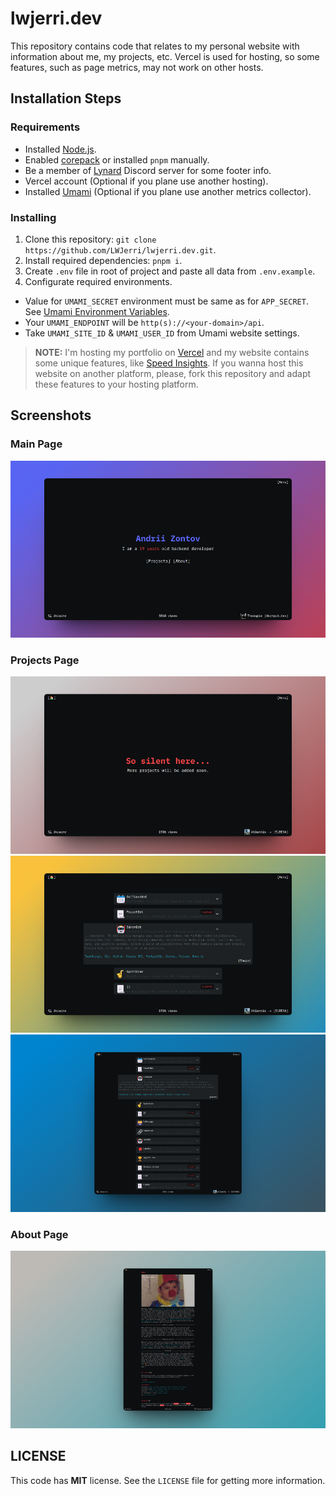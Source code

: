 # lwjerri.dev

This repository contains code that relates to my personal website with information about me, my projects, etc. Vercel is used for hosting, so some features, such as page metrics, may not work on other hosts.

## Installation Steps

### Requirements

- Installed [Node.js](https://nodejs.org).
- Enabled [corepack](https://nodejs.org/api/corepack.html) or installed `pnpm` manually.
- Be a member of [Lynard](https://github.com/phineas/lanyard) Discord server for some footer info.
- Vercel account (Optional if you plane use another hosting).
- Installed [Umami](https://umami.is) (Optional if you plane use another metrics collector).

### Installing

1. Clone this repository: `git clone https://github.com/LWJerri/lwjerri.dev.git`.
2. Install required dependencies: `pnpm i`.
3. Create `.env` file in root of project and paste all data from `.env.example`.
4. Configurate required environments.

- Value for `UMAMI_SECRET` environment must be same as for `APP_SECRET`. See [Umami Environment Variables](https://umami.is/docs/api/api-client#environment-variables).
- Your `UMAMI_ENDPOINT` will be `http(s)://<your-domain>/api`.
- Take `UMAMI_SITE_ID` & `UMAMI_USER_ID` from Umami website settings.

> **NOTE:** I'm hosting my portfolio on [Vercel](https://vercel.com) and my website contains some unique features, like [Speed Insights](https://vercel.com/docs/speed-insights). If you wanna host this website on another platform, please, fork this repository and adapt these features to your hosting platform.

## Screenshots

### Main Page

![Screenshot #1](https://raw.githubusercontent.com/LWJerri/lwjerri.dev/master/screenshot/main.png)

### Projects Page

![Screenshot #2](https://raw.githubusercontent.com/LWJerri/lwjerri.dev/master/screenshot/empty.png)
![Screenshot #3](https://raw.githubusercontent.com/LWJerri/lwjerri.dev/master/screenshot/little.png)
![Screenshot #4](https://raw.githubusercontent.com/LWJerri/lwjerri.dev/master/screenshot/many.png)

### About Page

![Screenshot #5](https://raw.githubusercontent.com/LWJerri/lwjerri.dev/master/screenshot/about.png)

## LICENSE

This code has **MIT** license. See the `LICENSE` file for getting more information.
